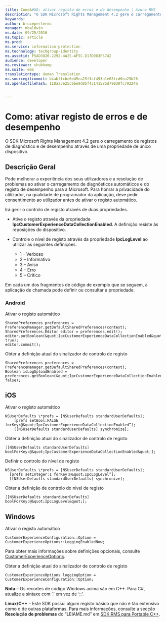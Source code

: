```yaml
---
title: Como&#58; ativar registo de erros e de desempenho | Azure RMS
description: "O SDK Microsoft Rights Management 4.2 gere o carregamento de registos de diagnóstico e de desempenho através de uma propriedade de único dispositivo."
keywords: 
author: bruceperlerms
manager: mbaldwin
ms.date: 09/25/2016
ms.topic: article
ms.prod: 
ms.service: information-protection
ms.technology: techgroup-identity
ms.assetid: F5AD3826-2292-4A25-AF5C-D17D083F5742
audience: developer
ms.reviewer: shubhamp
ms.suite: ems
translationtype: Human Translation
ms.sourcegitcommit: b4abffcbe6e49ea25f3cf493a1e68fcd6ea25b26
ms.openlocfilehash: 118aa3e25c6be9d0bf43141585d79030fc79224a


---
```


# Como: ativar registo de erros e de desempenho
O SDK Microsoft Rights Management 4.2 gere o carregamento de registos de diagnóstico e de desempenho através de uma propriedade de único dispositivo.

## Descrição Geral ##
Pode melhorar a experiência dos seus utilizadores e a resolução de problemas ao ativar o carregamento de diagnósticos automáticos e do registo de desempenho para a Microsoft. Para honrar a privacidade do utilizador, na qualidade de programador da aplicação, deve pedir consentimento ao utilizador antes de ativar o registo automático.

Irá gerir o controlo de registo através de duas propriedades.

-   Ative o registo através da propriedade **IpcCustomerExperienceDataCollectionEnabled**. A definição resiste às reposições do dispositivo.
-   Controle o nível de registo através da propriedade **IpcLogLevel** ao utilizar as seguintes definições.

    * 1 – Verboso
    * 2 – Informativo
    * 3 – Aviso
    * 4 – Erro
    * 5 – Crítico

Em cada um dos fragmentos de código de exemplo que se seguem, a aplicação de chamada pode definir ou consultar a propriedade.

### Android ###
Ativar o registo automático

    SharedPreferences preferences = PreferenceManager.getDefaultSharedPreferences(context);
    SharedPreferences.Editor editor = preferences.edit();
    editor.putBoolean(&quot;IpcCustomerExperienceDataCollectionEnabled&quot;, true);
    editor.commit();

Obter a definição atual do sinalizador de controlo de registo

    SharedPreferences preferences = PreferenceManager.getDefaultSharedPreferences(context);
    Boolean isLogUploadEnabled = preferences.getBoolean(&quot;IpcCustomerExperienceDataCollectionEnabled&quot;, false);

## iOS ##
Ativar o registo automático

    NSUserDefaults \*prefs = [NSUserDefaults standardUserDefaults];
        [prefs setBool:FALSE forKey:@&quot;IpcCustomerExperienceDataCollectionEnabled”];
        [[NSUserDefaults standardUserDefaults] synchronize];

Obter a definição atual do sinalizador de controlo de registo

    [[NSUserDefaults standardUserDefaults] boolForKey:@&quot;IpcCustomerExperienceDataCollectionEnabled&quot;];

Definir o controlo do nível de registo

    NSUserDefaults \*prefs = [NSUserDefaults standardUserDefaults];
      [prefs setInteger:1 forKey:@&quot;IpcLogLevel”];
      [[NSUserDefaults standardUserDefaults] synchronize];

Obter a definição de controlo do nível de registo

    [[NSUserDefaults standardUserDefaults] boolForKey:@&quot;IpcLogLevel&quot;];
 

## Windows ##
Ativar o registo automático

    CustomerExperienceConfiguration::Option = CustomerExperienceOptions::LoggingEnabledNow;

Para obter mais informações sobre definições opcionais, consulte [CustomerExperienceOptions](/information-protection/sdk/4.2/api/winrt/Microsoft.RightsManagement#msipcthin2_customerexperienceoptions).

Obter a definição atual do sinalizador de controlo de registo

    CustomerExperienceOptions loggingOption = CustomerExperienceConfiguration::Option;


**Nota** – Os recortes de código Windows acima são em C++. Para C\#, atualize a sintaxe com ‘.’ em vez de ‘::’.

**Linux/C++** – Este SDK possui algum registo básico que não é tão extensivo como o de outras plataformas. Para mais informações, consulte a secção **Resolução de problemas** do “LEIAME.md” em [SDK RMS para Portable C++](https://github.com/AzureAD/rms-sdk-for-cpp#troubleshooting).

 

 



<!--HONumber=Oct16_HO1-->


